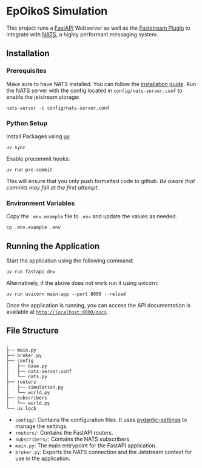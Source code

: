 # EpOikoS Simulation

This project runs a [FastAPI](https://fastapi.tiangolo.com) Webserver as well as the [Faststream Plugin](https://faststream.airt.ai/latest/getting-started/integrations/fastapi/) to integrate with [NATS](https://nats.io), a highly performant messaging system.

## Installation

### Prerequisites

Make sure to have NATS installed. You can follow the [installation guide](https://docs.nats.io/running-a-nats-service/introduction/installation). Run the NATS server with the config located in `config/nats-server.conf` to enable the jetstream storage:
```shell
nats-server -c config/nats-server.conf
```
### Python Setup

Install Packages using [uv](https://docs.astral.sh/uv/getting-started/installation/).
```shell
uv sync
```

Enable precommit hooks:
```shell
uv run pre-commit
```

This will ensure that you only push formatted code to github. _Be aware that commits may fail at the first attempt_.

### Environment Variables
Copy the `.env.example` file to `.env` and update the values as needed.

```shell
cp .env.example .env
```

## Running the Application
Start the application using the following command:
```shell
uv run fastapi dev
```
Alternatively, if the above does not work run it using uvicorn:
```shell
uv run uvicorn main:app --port 8000 --reload
```

Once the application is running, you can access the API documentation is available at [`http://localhost:8000/docs`](http://localhost:8000/docs).

## File Structure

```
.
├── main.py
├── broker.py
├── config
│   ├── base.py
│   ├── nats-server.conf
│   └── nats.py
├── routers
│   ├── simulation.py
│   └── world.py
├── subscribers
│   └── world.py
└── uv.lock
```

- `config/`: Contains the configuration files. It uses [pydantic-settings](https://docs.pydantic.dev/latest/concepts/pydantic_settings/) to manage the settings.
- `routers/`: Contains the FastAPI routers.
- `subscribers/`: Contains the NATS subscribers.
- `main.py`: The main entrypoint for the FastAPI application.
- `broker.py`: Exports the NATS connection and the Jetstream context for use in the application.